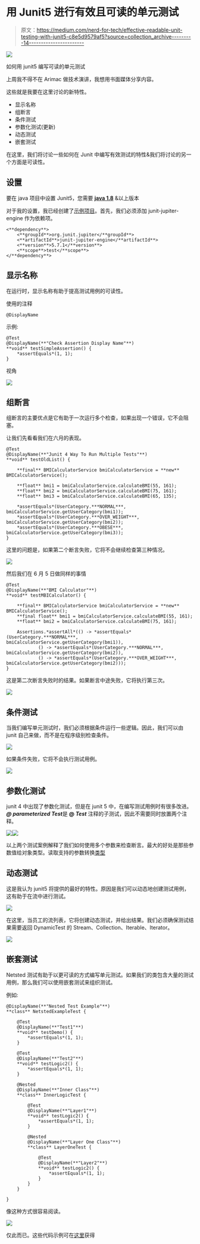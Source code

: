 # 用 Junit5 进行有效且可读的单元测试

> 原文：<https://medium.com/nerd-for-tech/effective-readable-unit-testing-with-junit5-c8e5d9579af5?source=collection_archive---------14----------------------->

![](img/bd9f195d8f9cd1cf4b92641a901147c7.png)

如何用 junit5 编写可读的单元测试

上周我不得不在 Arimac 做技术演讲，我想用书面媒体分享内容。

这些就是我要在这里讨论的新特性。

*   显示名称
*   组断言
*   条件测试
*   参数化测试(更新)
*   动态测试
*   嵌套测试

在这里，我们将讨论一些如何在 Junit 中编写有效测试的特性&我们将讨论的另一个方面是可读性。

## 设置

要在 java 项目中设置 Junit5，您需要 [**java 1.8**](https://www.oracle.com/java/technologies/javase/javase-jdk8-downloads.html) &以上版本

对于我的设置，我已经创建了[示例项目](https://github.com/sajith4u/junit5-demo)。首先，我们必须添加 junit-jupiter-engine 作为依赖项。

```
<**dependency**>
    <**groupId**>org.junit.jupiter</**groupId**>
    <**artifactId**>junit-jupiter-engine</**artifactId**>
    <**version**>5.7.1</**version**>
    <**scope**>test</**scope**>
</**dependency**>
```

## 显示名称

在运行时，显示名称有助于提高测试用例的可读性。

使用的注释

```
@DisplayName
```

示例:

```
@Test
@DisplayName(**"Check Assertion Display Name"**)
**void** testSimpleAssertion() {
    *assertEquals*(1, 1);
}
```

视角

![](img/33d94e904832104ecaad5d28770b9cc6.png)

## 组断言

组断言的主要优点是它有助于一次运行多个检查，如果出现一个错误，它不会阻塞。

让我们先看看我们在六月的表现。

```
@Test
@DisplayName(**"Junit 4 Way To Run Multiple Tests"**)
**void** testOldList() {

    **final** BMICalculatorService bmiCalculatorService = **new** BMICalculatorService();

    **float** bmi1 = bmiCalculatorService.calculateBMI(55, 161);
    **float** bmi2 = bmiCalculatorService.calculateBMI(75, 161);
    **float** bmi3 = bmiCalculatorService.calculateBMI(65, 135);

    *assertEquals*(UserCategory.***NORMAL***, bmiCalculatorService.getUserCategory(bmi1));
    *assertEquals*(UserCategory.***OVER_WEIGHT***, bmiCalculatorService.getUserCategory(bmi2));
    *assertEquals*(UserCategory.***OBESE***, bmiCalculatorService.getUserCategory(bmi3));
}
```

这里的问题是，如果第二个断言失败，它将不会继续检查第三种情况。

![](img/fadfd83562ba95dc64374a536edd98c7.png)

然后我们在 6 月 5 日做同样的事情

```
@Test
@DisplayName(**"BMI Calculator"**)
**void** testMBICalculator() {

    **final** BMICalculatorService bmiCalculatorService = **new** BMICalculatorService();
    **final float** bmi1 = bmiCalculatorService.calculateBMI(55, 161);
    **float** bmi2 = bmiCalculatorService.calculateBMI(75, 161);

    Assertions.*assertAll*(() -> *assertEquals*(UserCategory.***NORMAL***, bmiCalculatorService.getUserCategory(bmi1)),
            () -> *assertEquals*(UserCategory.***NORMAL***, bmiCalculatorService.getUserCategory(bmi2)), 
            () -> *assertEquals*(UserCategory.***OVER_WEIGHT***, bmiCalculatorService.getUserCategory(bmi2)));
}
```

这是第二次断言失败时的结果。如果断言中途失败，它将执行第三次。

![](img/57174460dbdc3411c0375be5069a6ac1.png)

## 条件测试

当我们编写单元测试时，我们必须根据条件运行一些逻辑。因此，我们可以由 junit 自己来做，而不是在程序级别检查条件。

![](img/14e38ed51889fc4ee773a5ea05350a06.png)

如果条件失败，它将不会执行测试用例。

![](img/0e031be1b6ab47af222ff8e2d7a30f2d.png)

## 参数化测试

junit 4 中出现了参数化测试，但是在 junit 5 中，在编写测试用例时有很多改进。***@ parameterized Test***是 **@ *Test*** 注释的子测试，因此不需要同时放置两个注释。

![](img/fe775077e49b5bf58103a026823e486e.png)![](img/c8d416c5defc35b11485369a5e074c6f.png)

以上两个测试案例解释了我们如何使用多个参数来检查断言。最大的好处是那些参数值给对象类型。读取支持的参数转换[类型](https://junit.org/junit5/docs/current/user-guide/#writing-tests-parameterized-tests-argument-conversion)

## 动态测试

这是我认为 junit5 将提供的最好的特性。原因是我们可以动态地创建测试用例，这有助于在流中进行测试。

![](img/b3005b92348f547062c19d62702b0304.png)

在这里，当员工的流列表，它将创建动态测试，并给出结果。我们必须确保测试结果需要返回 DynamicTest 的 Stream、Collection、Iterable、Iterator。

![](img/f2851f175408d9ce3f211fd998f6229d.png)

## 嵌套测试

Netsted 测试有助于以更可读的方式编写单元测试。如果我们的类包含大量的测试用例，那么我们可以使用嵌套测试来组织测试。

例如:

```
@DisplayName(**"Nested Test Example"**)
**class** NetstedExampleTest {

    @Test
    @DisplayName(**"Test1"**)
    **void** testDemo() {
        *assertEquals*(1, 1);
    }

    @Test
    @DisplayName(**"Test2"**)
    **void** testLogic2() {
        *assertEquals*(1, 1);
    }

    @Nested
    @DisplayName(**"Inner Class"**)
    **class** InnerLogicTest {

        @Test
        @DisplayName(**"Layer1"**)
        **void** testLogic2() {
            *assertEquals*(1, 1);
        }

        @Nested
        @DisplayName(**"Layer One Class"**)
        **class** LayerOneTest {

            @Test
            @DisplayName(**"Layer2"**)
            **void** testLogic2() {
                *assertEquals*(1, 1);
            }
        }
    }

}
```

像这种方式很容易阅读。

![](img/3366033c0ad7c6b321d22ca72c46be3d.png)

仅此而已。这些代码示例可在[这里](https://github.com/sajith4u/junit5-demo)获得